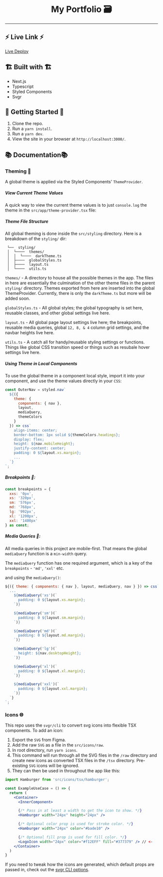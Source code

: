 <div align="center">
  <h1>My Portfolio 🗃️</h1>
</div>

---

## ⚡ Live Link ⚡

[Live Deploy](https://my-site-2-six.vercel.app/)

## 🏗️ Built with 🏗️

- Next.js
- Typescript
- Styled Components
- Svgr

## 🚦 Getting Started 🚦

1. Clone the repo.
2. Run a `yarn install`.
3. Run a `yarn dev`.
4. View the site in your browser at `http://localhost:3000/`.

## 📚 Documentation📚

### Theming 🎨

A global theme is applied via the Styled Components' `ThemeProvider`.

##### View Current Theme Values

A quick way to view the current theme values is to just `console.log` the theme in the `src/app/theme-provider.tsx` file:

##### Theme File Structure

All global theming is done inside the `src/styling` directory. Here is a breakdown of the `styling/` dir:

```
 └──  styling/
 │  └────  themes/
 │  │  └────  darkTheme.ts
 │  ├────  globalStyles.ts
 │  ├────  layout.ts
 │  └────  utils.ts
```

`themes/` - A directory to house all the possible themes in the app. The files in here are essentially the culmination of the other theme files in the parent `styling/` directory. Themes exported from here are inserted into the global ThemeProvider. Currently, there is only the `darkTheme.ts` but more will be added soon.

`globalStyles.ts` - All global styles; the global typography is set here, reusable classes, and other global settings live here.

`layout.ts` - All global page layout settings live here; the breakpoints, reusable media queries, global `12, 8, & 4` column grid settings, and the navbar heights live here.

`utils.ts` - A catch all for handy/reusable styling settings or functions. Things like global CSS transition speed or things such as resubale hover settings live here.

##### Using Theme in Local Components

To use the global theme in a component local style, import it into your component, and use the theme values directly in your `CSS`:

```jsx
const OuterNav = styled.nav`
  ${({
    theme: {
      components: { nav },
      layout,
      mediaQuery,
      themeColors
    }
  }) => css`
    align-items: center;
    border-bottom: 1px solid ${themeColors.headings};
    display: flex;
    height: ${nav.mobileHeight};
    justify-content: center;
    padding: 0 ${layout.xs.margin};
    ...
  `}
`;
```

##### Breakpoints 📐:

```jsx
const breakpoints = {
  xxs: '0px',
  xs: '320px',
  sm: '576px',
  md: '768px',
  lg: '992px',
  xl: '1200px',
  xxl: '1400px'
} as const;
```

##### Media Queries 🔎:

All media queries in this project are mobile-first. That means the global `mediaQuery` function is a `min-width` query.

The `mediaQuery` function has one required argument, which is a key of the `breakpoints` - `'md'`, `'xxl'` etc.

and using the `mediaQuery()`:

```jsx
${({ theme: { components: { nav }, layout, mediaQuery, nav } }) => css`
  ...
    ${mediaQuery('xs')(`
      padding: 0 ${layout.xs.margin};
    `)}

    ${mediaQuery('sm')(`
      padding: 0 ${layout.sm.margin};
    `)}

    ${mediaQuery('md')(`
      padding: 0 ${layout.md.margin};
    `)}

    ${mediaQuery('lg')(`
      height: ${nav.desktopHeight};
    `)}

    ${mediaQuery('xl')(`
      padding: 0 ${layout.xl.margin};
    `)}

    ${mediaQuery('xxl')(`
      padding: 0 ${layout.xxl.margin};
    `)}
  `}
`;
```

### Icons 🌐

This repo uses the `svgr/cli` to convert svg icons into flexible TSX components. To add an icon:

1. Export the `SVG` from Figma.
2. Add the raw `SVG` as a file in the `src/icons/raw`.
3. In root directory, run `yarn icons`.
4. This command will run through all the SVG files in the `/raw` directory and create new icons as converted TSX files in the `/tsx` directory. Pre-existing `SVG` icons will be ignored.
5. They can then be used in throughout the app like this:

```jsx
import Hamburger from 'src/icons/tsx/hamburger';

const ExampleUseCase = () => {
  return (
    <Container>
      <InnerComponent>

      {/* Pass in at least a width to get the icon to show. */}
      <Hamburger width="24px" height="24px" />

      {/* Optional color prop is used for stroke color. */}
      <Hamburger width="24px" color="#bade10" />

      {/* Optional fill prop is used for fill color. */}
      <LogoIcon width="24px" color="#f12EFF" fill="#377379" /> // <-
    </Container>
  )
}
```

If you need to tweak how the icons are generated, which default props are passed in, check out the [svgr CLI options](https://react-svgr.com/docs/options/).
